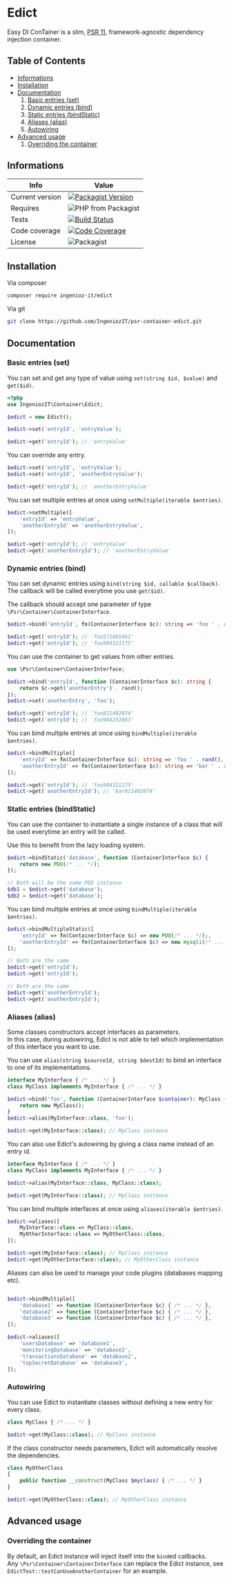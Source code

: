 # Edict

Easy DI ConTainer is a slim, [PSR 11](https://www.php-fig.org/psr/psr-11/), framework-agnostic dependency injection container.



## Table of Contents

* [Informations](#informations)
* [Installation](#installation)
* [Documentation](#documentation)
    1. [Basic entries (set)](#basic-entries-set)
    2. [Dynamic entries (bind)](#dynamic-entries-bind)
    3. [Static entries (bindStatic)](#static-entries-bindstatic)
    4. [Aliases (alias)](#aliases-alias)
    5. [Autowiring](#autowiring)
* [Advanced usage](#advanced-usage)
    1. [Overriding the container](#overriding-the-container)

## Informations

| Info | Value |
|-|-|
| Current version | [![Packagist Version](https://img.shields.io/packagist/v/ingenioz-it/edict)](https://packagist.org/packages/ingenioz-it/edict) |
| Requires | ![PHP from Packagist](https://img.shields.io/packagist/php-v/ingenioz-it/edict.svg) |
| Tests | [![Build Status](https://travis-ci.com/IngeniozIT/psr-container-edict.svg?branch=master)](https://travis-ci.com/IngeniozIT/psr-container-edict) |
| Code coverage | [![Code Coverage](https://codecov.io/gh/IngeniozIT/psr-container-edict/branch/master/graph/badge.svg)](https://codecov.io/gh/IngeniozIT/psr-container-edict) |
| License | ![Packagist](https://img.shields.io/packagist/l/ingenioz-it/edict.svg) |

## Installation

Via composer

```sh
composer require ingenioz-it/edict
```

Via git

```sh
git clone https://github.com/IngeniozIT/psr-container-edict.git
```

## Documentation

### Basic entries (set)

You can set and get any type of value using `set(string $id, $value)` and `get($id)`.

```php
<?php
use IngeniozIT\Container\Edict;

$edict = new Edict();

$edict->set('entryId', 'entryValue');

$edict->get('entryId'); // 'entryValue'
```

You can override any entry.

```php
$edict->set('entryId', 'entryValue');
$edict->set('entryId', 'anotherEntryValue');

$edict->get('entryId'); // 'anotherEntryValue'
```

You can set multiple entries at once using `setMultiple(iterable $entries)`.

```php
$edict->setMultiple([
    'entryId' => 'entryValue',
    'anotherEntryId' => 'anotherEntryValue',
]);

$edict->get('entryId'); // 'entryValue'
$edict->get('anotherEntryId'); // 'anotherEntryValue'
```

### Dynamic entries (bind)

You can set dynamic entries using `bind(string $id, callable $callback)`.  
The callback will be called everytime you use `get($id)`.

The callback should accept one parameter of type `\Psr\Container\ContainerInterface`.

```php
$edict->bind('entryId', fn(ContainerInterface $c): string => 'foo ' . rand());

$edict->get('entryId'); // 'foo571065461'
$edict->get('entryId'); // 'foo984321175'
```

You can use the container to get values from other entries.

```php
use \Psr\Container\ContainerInterface;

$edict->bind('entryId', function (ContainerInterface $c): string {
    return $c->get('anotherEntry') . rand();
});
$edict->set('anotherEntry', 'foo');

$edict->get('entryId'); // 'foo821492074'
$edict->get('entryId'); // 'foo904232863'
```

You can bind multiple entries at once using `bindMultiple(iterable $entries)`.

```php
$edict->bindMultiple([
    'entryId' => fn(ContainerInterface $c): string => 'foo ' . rand(),
    'anotherEntryId' => fn(ContainerInterface $c): string => 'bar ' . rand(),
]);

$edict->get('entryId'); // 'foo984321175'
$edict->get('anotherEntryId'); // 'bar821492074'
```

### Static entries (bindStatic)

You can use the container to instantiate a single instance of a class that will be used everytime an entry will be called.

Use this to benefit from the lazy loading system.

```php
$edict->bindStatic('database', function (ContainerInterface $c) {
    return new PDO(/* ... */);
});

// Both will be the same PDO instance
$db1 = $edict->get('database');
$db2 = $edict->get('database');
```

You can bind multiple entries at once using `bindMultiple(iterable $entries)`.

```php
$edict->bindMultipleStatic([
    'entryId' => fn(ContainerInterface $c) => new PDO(/* ... */);,
    'anotherEntryId' => fn(ContainerInterface $c) => new mysqli(/* ... */);,
]);

// Both are the same
$edict->get('entryId');
$edict->get('entryId');

// Both are the same
$edict->get('anotherEntryId');
$edict->get('anotherEntryId');
```

### Aliases (alias)

Some classes constructors accept interfaces as parameters.  
In this case, during autowiring, Edict is not able to tell which implementation of this interface you want to use.

You can use `alias(string $sourceId, string $destId)` to bind an interface to one of its implementations.

```php
interface MyInterface { /* ... */ }
class MyClass implements MyInterface { /* ... */ }

$edict->bind('foo', function (ContainerInterface $container): MyClass {
    return new MyClass();
}
$edict->alias(MyInterface::class, 'foo');

$edict->get(MyInterface::class); // MyClass instance
```

You can also use Edict's autowiring by giving a class name instead of an entry id.

```php
interface MyInterface { /* ... */ }
class MyClass implements MyInterface { /* ... */ }

$edict->alias(MyInterface::class, MyClass::class);

$edict->get(MyInterface::class); // MyClass instance
```

You can bind multiple interfaces at once using `aliases(iterable $entries)`.

```php
$edict->aliases([
    MyInterface::class => MyClass::class,
    MyOtherInterface::class => MyOtherClass::class,
]);

$edict->get(MyInterface::class); // MyClass instance
$edict->get(MyOtherInterface::class); // MyOtherClass instance
```

Aliases can also be used to manage your code plugins (databases mapping etc).

```php

$edict->bindMultiple([
    'database1' => function (ContainerInterface $c) { /* ... */ },
    'database2' => function (ContainerInterface $c) { /* ... */ },
    'database3' => function (ContainerInterface $c) { /* ... */ },
]);

$edict->aliases([
    'usersDatabase' => 'database1',
    'monitoringDatabase' => 'database2',
    'transactionsDatabase' => 'database2',
    'topSecretDatabase' => 'database3',
]);
```

### Autowiring

You can use Edict to instantiate classes without defining a new entry for every class.

```php
class MyClass { /* ... */ }

$edict->get(MyClass::class); // MyClass instance
```

If the class constructor needs parameters, Edict will automatically resolve the dependencies.

```php
class MyOtherClass
{
    public function __construct(MyClass $myclass) { /* ... */ }
}

$edict->get(MyOtherClass::class); // MyOtherClass instance
```

## Advanced usage

### Overriding the container

By default, an Edict instance will inject itself into the `bind`ed callbacks.  
Any `\Psr\Container\ContainerInterface` can replace the Edict instance, see `EdictTest::testCanUseAnotherContainer` for an example.
